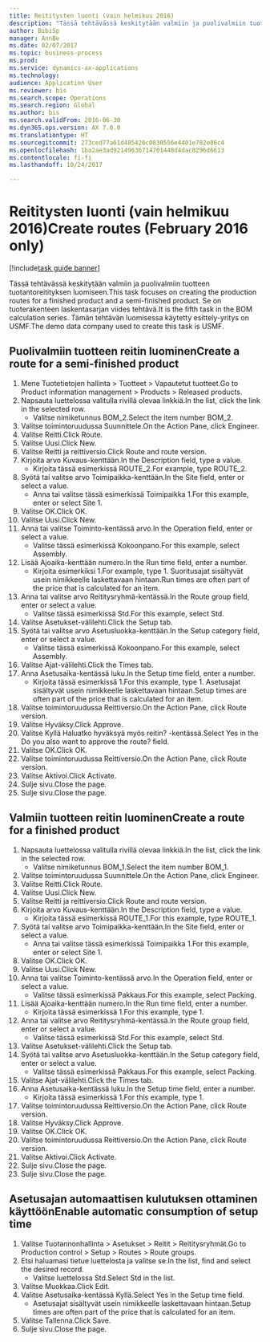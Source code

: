 ```yaml
--- 
title: Reititysten luonti (vain helmikuu 2016)
description: "Tässä tehtävässä keskitytään valmiin ja puolivalmiin tuotteen tuotantoreitityksen luomiseen."
author: BibiSp
manager: AnnBe
ms.date: 02/07/2017
ms.topic: business-process
ms.prod: 
ms.service: dynamics-ax-applications
ms.technology: 
audience: Application User
ms.reviewer: bis
ms.search.scope: Operations
ms.search.region: Global
ms.author: bis
ms.search.validFrom: 2016-06-30
ms.dyn365.ops.version: AX 7.0.0
ms.translationtype: HT
ms.sourcegitcommit: 273ced77a61d485426c0830556e4401e782e86c4
ms.openlocfilehash: 1ba2ae3ad92149636714701448d4dac8296d6613
ms.contentlocale: fi-fi
ms.lasthandoff: 10/24/2017

---
```

# <a name="create-routes-february-2016-only"></a><span data-ttu-id="39ad5-103">Reititysten luonti (vain helmikuu 2016)</span><span class="sxs-lookup"><span data-stu-id="39ad5-103">Create routes (February 2016 only)</span></span>

[!include[task guide banner](../../includes/task-guide-banner.md)]

<span data-ttu-id="39ad5-104">Tässä tehtävässä keskitytään valmiin ja puolivalmiin tuotteen tuotantoreitityksen luomiseen.</span><span class="sxs-lookup"><span data-stu-id="39ad5-104">This task focuses on creating the production routes for a finished product and a semi-finished product.</span></span> <span data-ttu-id="39ad5-105">Se on tuoterakenteen laskentasarjan viides tehtävä.</span><span class="sxs-lookup"><span data-stu-id="39ad5-105">It is the fifth task in the BOM calculation series.</span></span> <span data-ttu-id="39ad5-106">Tämän tehtävän luomisessa käytetty esittely-yritys on USMF.</span><span class="sxs-lookup"><span data-stu-id="39ad5-106">The demo data company used to create this task is USMF.</span></span>


## <a name="create-a-route-for-a-semi-finished-product"></a><span data-ttu-id="39ad5-107">Puolivalmiin tuotteen reitin luominen</span><span class="sxs-lookup"><span data-stu-id="39ad5-107">Create a route for a semi-finished product</span></span>
1. <span data-ttu-id="39ad5-108">Mene Tuotetietojen hallinta > Tuotteet > Vapautetut tuotteet.</span><span class="sxs-lookup"><span data-stu-id="39ad5-108">Go to Product information management > Products > Released products.</span></span>
2. <span data-ttu-id="39ad5-109">Napsauta luettelossa valitulla rivillä olevaa linkkiä.</span><span class="sxs-lookup"><span data-stu-id="39ad5-109">In the list, click the link in the selected row.</span></span>
    * <span data-ttu-id="39ad5-110">Valitse nimiketunnus BOM_2.</span><span class="sxs-lookup"><span data-stu-id="39ad5-110">Select the item number BOM_2.</span></span>  
3. <span data-ttu-id="39ad5-111">Valitse toimintoruudussa Suunnittele.</span><span class="sxs-lookup"><span data-stu-id="39ad5-111">On the Action Pane, click Engineer.</span></span>
4. <span data-ttu-id="39ad5-112">Valitse Reitti.</span><span class="sxs-lookup"><span data-stu-id="39ad5-112">Click Route.</span></span>
5. <span data-ttu-id="39ad5-113">Valitse Uusi.</span><span class="sxs-lookup"><span data-stu-id="39ad5-113">Click New.</span></span>
6. <span data-ttu-id="39ad5-114">Valitse Reitti ja reittiversio.</span><span class="sxs-lookup"><span data-stu-id="39ad5-114">Click Route and route version.</span></span>
7. <span data-ttu-id="39ad5-115">Kirjoita arvo Kuvaus-kenttään.</span><span class="sxs-lookup"><span data-stu-id="39ad5-115">In the Description field, type a value.</span></span>
    * <span data-ttu-id="39ad5-116">Kirjoita tässä esimerkissä ROUTE_2.</span><span class="sxs-lookup"><span data-stu-id="39ad5-116">For example, type ROUTE_2.</span></span>  
8. <span data-ttu-id="39ad5-117">Syötä tai valitse arvo Toimipaikka-kenttään.</span><span class="sxs-lookup"><span data-stu-id="39ad5-117">In the Site field, enter or select a value.</span></span>
    * <span data-ttu-id="39ad5-118">Anna tai valitse tässä esimerkissä Toimipaikka 1.</span><span class="sxs-lookup"><span data-stu-id="39ad5-118">For this example, enter or select Site 1.</span></span>  
9. <span data-ttu-id="39ad5-119">Valitse OK.</span><span class="sxs-lookup"><span data-stu-id="39ad5-119">Click OK.</span></span>
10. <span data-ttu-id="39ad5-120">Valitse Uusi.</span><span class="sxs-lookup"><span data-stu-id="39ad5-120">Click New.</span></span>
11. <span data-ttu-id="39ad5-121">Anna tai valitse Toiminto-kentässä arvo.</span><span class="sxs-lookup"><span data-stu-id="39ad5-121">In the Operation field, enter or select a value.</span></span>
    * <span data-ttu-id="39ad5-122">Valitse tässä esimerkissä Kokoonpano.</span><span class="sxs-lookup"><span data-stu-id="39ad5-122">For this example, select Assembly.</span></span>  
12. <span data-ttu-id="39ad5-123">Lisää Ajoaika-kenttään numero.</span><span class="sxs-lookup"><span data-stu-id="39ad5-123">In the Run time field, enter a number.</span></span>
    * <span data-ttu-id="39ad5-124">Kirjoita esimerkiksi 1.</span><span class="sxs-lookup"><span data-stu-id="39ad5-124">For example, type 1.</span></span> <span data-ttu-id="39ad5-125">Suoritusajat sisältyvät usein nimikkeelle laskettavaan hintaan.</span><span class="sxs-lookup"><span data-stu-id="39ad5-125">Run times are often part of the price that is calculated for an item.</span></span>  
13. <span data-ttu-id="39ad5-126">Anna tai valitse arvo Reititysryhmä-kentässä.</span><span class="sxs-lookup"><span data-stu-id="39ad5-126">In the Route group field, enter or select a value.</span></span>
    * <span data-ttu-id="39ad5-127">Valitse tässä esimerkissä Std.</span><span class="sxs-lookup"><span data-stu-id="39ad5-127">For this example, select Std.</span></span>  
14. <span data-ttu-id="39ad5-128">Valitse Asetukset-välilehti.</span><span class="sxs-lookup"><span data-stu-id="39ad5-128">Click the Setup tab.</span></span>
15. <span data-ttu-id="39ad5-129">Syötä tai valitse arvo Asetusluokka-kenttään.</span><span class="sxs-lookup"><span data-stu-id="39ad5-129">In the Setup category field, enter or select a value.</span></span>
    * <span data-ttu-id="39ad5-130">Valitse tässä esimerkissä Kokoonpano.</span><span class="sxs-lookup"><span data-stu-id="39ad5-130">For this example, select Assembly.</span></span>  
16. <span data-ttu-id="39ad5-131">Valitse Ajat-välilehti.</span><span class="sxs-lookup"><span data-stu-id="39ad5-131">Click the Times tab.</span></span>
17. <span data-ttu-id="39ad5-132">Anna Asetusaika-kentässä luku.</span><span class="sxs-lookup"><span data-stu-id="39ad5-132">In the Setup time field, enter a number.</span></span>
    * <span data-ttu-id="39ad5-133">Kirjoita tässä esimerkissä 1.</span><span class="sxs-lookup"><span data-stu-id="39ad5-133">For this example, type 1.</span></span> <span data-ttu-id="39ad5-134">Asetusajat sisältyvät usein nimikkeelle laskettavaan hintaan.</span><span class="sxs-lookup"><span data-stu-id="39ad5-134">Setup times are often part of the price that is calculated for an item.</span></span>  
18. <span data-ttu-id="39ad5-135">Valitse toimintoruudussa Reittiversio.</span><span class="sxs-lookup"><span data-stu-id="39ad5-135">On the Action Pane, click Route version.</span></span>
19. <span data-ttu-id="39ad5-136">Valitse Hyväksy.</span><span class="sxs-lookup"><span data-stu-id="39ad5-136">Click Approve.</span></span>
20. <span data-ttu-id="39ad5-137">Valitse Kyllä Haluatko hyväksyä myös reitin? -kentässä.</span><span class="sxs-lookup"><span data-stu-id="39ad5-137">Select Yes in the Do you also want to approve the route? field.</span></span>
21. <span data-ttu-id="39ad5-138">Valitse OK.</span><span class="sxs-lookup"><span data-stu-id="39ad5-138">Click OK.</span></span>
22. <span data-ttu-id="39ad5-139">Valitse toimintoruudussa Reittiversio.</span><span class="sxs-lookup"><span data-stu-id="39ad5-139">On the Action Pane, click Route version.</span></span>
23. <span data-ttu-id="39ad5-140">Valitse Aktivoi.</span><span class="sxs-lookup"><span data-stu-id="39ad5-140">Click Activate.</span></span>
24. <span data-ttu-id="39ad5-141">Sulje sivu.</span><span class="sxs-lookup"><span data-stu-id="39ad5-141">Close the page.</span></span>
25. <span data-ttu-id="39ad5-142">Sulje sivu.</span><span class="sxs-lookup"><span data-stu-id="39ad5-142">Close the page.</span></span>

## <a name="create-a-route-for-a-finished-product"></a><span data-ttu-id="39ad5-143">Valmiin tuotteen reitin luominen</span><span class="sxs-lookup"><span data-stu-id="39ad5-143">Create a route for a finished product</span></span>
1. <span data-ttu-id="39ad5-144">Napsauta luettelossa valitulla rivillä olevaa linkkiä.</span><span class="sxs-lookup"><span data-stu-id="39ad5-144">In the list, click the link in the selected row.</span></span>
    * <span data-ttu-id="39ad5-145">Valitse nimiketunnus BOM_1.</span><span class="sxs-lookup"><span data-stu-id="39ad5-145">Select the item number BOM_1.</span></span>  
2. <span data-ttu-id="39ad5-146">Valitse toimintoruudussa Suunnittele.</span><span class="sxs-lookup"><span data-stu-id="39ad5-146">On the Action Pane, click Engineer.</span></span>
3. <span data-ttu-id="39ad5-147">Valitse Reitti.</span><span class="sxs-lookup"><span data-stu-id="39ad5-147">Click Route.</span></span>
4. <span data-ttu-id="39ad5-148">Valitse Uusi.</span><span class="sxs-lookup"><span data-stu-id="39ad5-148">Click New.</span></span>
5. <span data-ttu-id="39ad5-149">Valitse Reitti ja reittiversio.</span><span class="sxs-lookup"><span data-stu-id="39ad5-149">Click Route and route version.</span></span>
6. <span data-ttu-id="39ad5-150">Kirjoita arvo Kuvaus-kenttään.</span><span class="sxs-lookup"><span data-stu-id="39ad5-150">In the Description field, type a value.</span></span>
    * <span data-ttu-id="39ad5-151">Kirjoita tässä esimerkissä ROUTE_1.</span><span class="sxs-lookup"><span data-stu-id="39ad5-151">For this example, type ROUTE_1.</span></span>  
7. <span data-ttu-id="39ad5-152">Syötä tai valitse arvo Toimipaikka-kenttään.</span><span class="sxs-lookup"><span data-stu-id="39ad5-152">In the Site field, enter or select a value.</span></span>
    * <span data-ttu-id="39ad5-153">Anna tai valitse tässä esimerkissä Toimipaikka 1.</span><span class="sxs-lookup"><span data-stu-id="39ad5-153">For this example, enter or select Site 1.</span></span>  
8. <span data-ttu-id="39ad5-154">Valitse OK.</span><span class="sxs-lookup"><span data-stu-id="39ad5-154">Click OK.</span></span>
9. <span data-ttu-id="39ad5-155">Valitse Uusi.</span><span class="sxs-lookup"><span data-stu-id="39ad5-155">Click New.</span></span>
10. <span data-ttu-id="39ad5-156">Anna tai valitse Toiminto-kentässä arvo.</span><span class="sxs-lookup"><span data-stu-id="39ad5-156">In the Operation field, enter or select a value.</span></span>
    * <span data-ttu-id="39ad5-157">Valitse tässä esimerkissä Pakkaus.</span><span class="sxs-lookup"><span data-stu-id="39ad5-157">For this example, select Packing.</span></span>  
11. <span data-ttu-id="39ad5-158">Lisää Ajoaika-kenttään numero.</span><span class="sxs-lookup"><span data-stu-id="39ad5-158">In the Run time field, enter a number.</span></span>
    * <span data-ttu-id="39ad5-159">Kirjoita tässä esimerkissä 1.</span><span class="sxs-lookup"><span data-stu-id="39ad5-159">For this example, type 1.</span></span>  
12. <span data-ttu-id="39ad5-160">Anna tai valitse arvo Reititysryhmä-kentässä.</span><span class="sxs-lookup"><span data-stu-id="39ad5-160">In the Route group field, enter or select a value.</span></span>
    * <span data-ttu-id="39ad5-161">Valitse tässä esimerkissä Std.</span><span class="sxs-lookup"><span data-stu-id="39ad5-161">For this example, select Std.</span></span>  
13. <span data-ttu-id="39ad5-162">Valitse Asetukset-välilehti.</span><span class="sxs-lookup"><span data-stu-id="39ad5-162">Click the Setup tab.</span></span>
14. <span data-ttu-id="39ad5-163">Syötä tai valitse arvo Asetusluokka-kenttään.</span><span class="sxs-lookup"><span data-stu-id="39ad5-163">In the Setup category field, enter or select a value.</span></span>
    * <span data-ttu-id="39ad5-164">Valitse tässä esimerkissä Pakkaus.</span><span class="sxs-lookup"><span data-stu-id="39ad5-164">For this example, select Packing.</span></span>  
15. <span data-ttu-id="39ad5-165">Valitse Ajat-välilehti.</span><span class="sxs-lookup"><span data-stu-id="39ad5-165">Click the Times tab.</span></span>
16. <span data-ttu-id="39ad5-166">Anna Asetusaika-kentässä luku.</span><span class="sxs-lookup"><span data-stu-id="39ad5-166">In the Setup time field, enter a number.</span></span>
    * <span data-ttu-id="39ad5-167">Kirjoita tässä esimerkissä 1.</span><span class="sxs-lookup"><span data-stu-id="39ad5-167">For this example, type 1.</span></span>  
17. <span data-ttu-id="39ad5-168">Valitse toimintoruudussa Reittiversio.</span><span class="sxs-lookup"><span data-stu-id="39ad5-168">On the Action Pane, click Route version.</span></span>
18. <span data-ttu-id="39ad5-169">Valitse Hyväksy.</span><span class="sxs-lookup"><span data-stu-id="39ad5-169">Click Approve.</span></span>
19. <span data-ttu-id="39ad5-170">Valitse OK.</span><span class="sxs-lookup"><span data-stu-id="39ad5-170">Click OK.</span></span>
20. <span data-ttu-id="39ad5-171">Valitse toimintoruudussa Reittiversio.</span><span class="sxs-lookup"><span data-stu-id="39ad5-171">On the Action Pane, click Route version.</span></span>
21. <span data-ttu-id="39ad5-172">Valitse Aktivoi.</span><span class="sxs-lookup"><span data-stu-id="39ad5-172">Click Activate.</span></span>
22. <span data-ttu-id="39ad5-173">Sulje sivu.</span><span class="sxs-lookup"><span data-stu-id="39ad5-173">Close the page.</span></span>
23. <span data-ttu-id="39ad5-174">Sulje sivu.</span><span class="sxs-lookup"><span data-stu-id="39ad5-174">Close the page.</span></span>

## <a name="enable-automatic-consumption-of-setup-time"></a><span data-ttu-id="39ad5-175">Asetusajan automaattisen kulutuksen ottaminen käyttöön</span><span class="sxs-lookup"><span data-stu-id="39ad5-175">Enable automatic consumption of setup time</span></span>
1. <span data-ttu-id="39ad5-176">Valitse Tuotannonhallinta > Asetukset > Reitit > Reititysryhmät.</span><span class="sxs-lookup"><span data-stu-id="39ad5-176">Go to Production control > Setup > Routes > Route groups.</span></span>
2. <span data-ttu-id="39ad5-177">Etsi haluamasi tietue luettelosta ja valitse se.</span><span class="sxs-lookup"><span data-stu-id="39ad5-177">In the list, find and select the desired record.</span></span>
    * <span data-ttu-id="39ad5-178">Valitse luettelossa Std.</span><span class="sxs-lookup"><span data-stu-id="39ad5-178">Select Std in the list.</span></span>  
3. <span data-ttu-id="39ad5-179">Valitse Muokkaa.</span><span class="sxs-lookup"><span data-stu-id="39ad5-179">Click Edit.</span></span>
4. <span data-ttu-id="39ad5-180">Valitse Asetusaika-kentässä Kyllä.</span><span class="sxs-lookup"><span data-stu-id="39ad5-180">Select Yes in the Setup time field.</span></span>
    * <span data-ttu-id="39ad5-181">Asetusajat sisältyvät usein nimikkeelle laskettavaan hintaan.</span><span class="sxs-lookup"><span data-stu-id="39ad5-181">Setup times are often part of the price that is calculated for an item.</span></span>  
5. <span data-ttu-id="39ad5-182">Valitse Tallenna.</span><span class="sxs-lookup"><span data-stu-id="39ad5-182">Click Save.</span></span>
6. <span data-ttu-id="39ad5-183">Sulje sivu.</span><span class="sxs-lookup"><span data-stu-id="39ad5-183">Close the page.</span></span>


